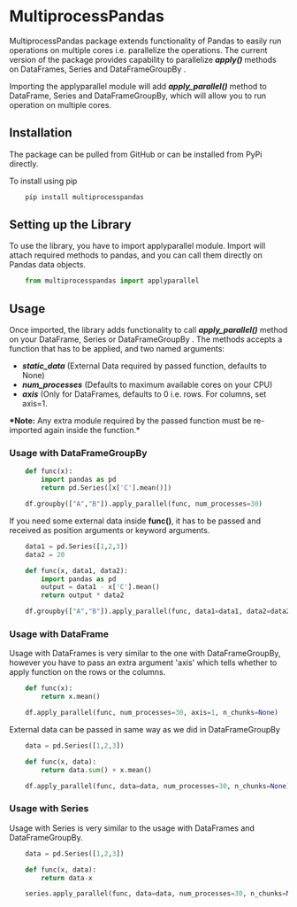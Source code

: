 # MultiprocessPandas

MultiprocessPandas package extends functionality of Pandas to easily run operations on multiple cores i.e. parallelize the operations. The current version of the package provides capability to parallelize **_apply()_** methods on DataFrames, Series and DataFrameGroupBy .

Importing the applyparallel module will add **_apply_parallel()_** method to DataFrame, Series and DataFrameGroupBy, which will allow you to run operation on multiple cores.

## Installation

The package can be pulled from GitHub or can be installed from PyPi directly.

To install using pip

```python
    pip install multiprocesspandas
```

## Setting up the Library

To use the library, you have to import applyparallel module. Import will attach required methods to pandas, and you can call them directly on Pandas data objects.

```python
    from multiprocesspandas import applyparallel
```

## Usage

Once imported, the library adds functionality to call **_apply_parallel()_** method on your DataFrame, Series or DataFrameGroupBy . The methods accepts a function that has to be applied, and two named arguments:

- **_static_data_** (External Data required by passed function, defaults to None)
- **_num_processes_** (Defaults to maximum available cores on your CPU)
- **_axis_** (Only for DataFrames, defaults to 0 i.e. rows. For columns, set axis=1.

**\*Note:** Any extra module required by the passed function must be re-imported again inside the function.\*

### Usage with DataFrameGroupBy

```python
    def func(x):
        import pandas as pd
        return pd.Series([x['C'].mean()])

    df.groupby(["A","B"]).apply_parallel(func, num_processes=30)
```

If you need some external data inside **func()**, it has to be passed and received as position arguments or keyword arguments.

```python
    data1 = pd.Series([1,2,3])
    data2 = 20

    def func(x, data1, data2):
        import pandas as pd
        output = data1 - x['C'].mean()
        return output * data2

    df.groupby(["A","B"]).apply_parallel(func, data1=data1, data2=data2, num_processes=30, n_chunks=None)
```

### Usage with DataFrame

Usage with DataFrames is very similar to the one with DataFrameGroupBy, however you have to pass an extra argument 'axis' which tells whether to apply function on the rows or the columns.

```python
    def func(x):
        return x.mean()

    df.apply_parallel(func, num_processes=30, axis=1, n_chunks=None)
```

External data can be passed in same way as we did in DataFrameGroupBy

```python
    data = pd.Series([1,2,3])

    def func(x, data):
        return data.sum() + x.mean()

    df.apply_parallel(func, data=data, num_processes=30, n_chunks=None)
```

### Usage with Series

Usage with Series is very similar to the usage with DataFrames and DataFrameGroupBy.

```python
    data = pd.Series([1,2,3])

    def func(x, data):
	    return data-x

    series.apply_parallel(func, data=data, num_processes=30, n_chunks=None)
```
